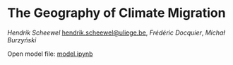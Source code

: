 # The Geography of Climate Migration

*Hendrik Scheewel* [hendrik.scheewel@uliege.be](mailto:hendrik.scheewel@uliege.be),
*Frédéric Docquier*,
*Michał Burzyński*

Open model file: [model.ipynb](model.ipynb)